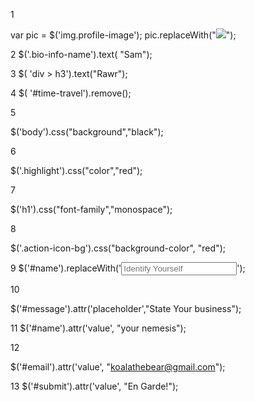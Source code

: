 1

var pic = $('img.profile-image');
pic.replaceWith("<img src='http://www.pngall.com/wp-content/uploads/2016/06/Alien-PNG-Clipart.png'>");

2
$('.bio-info-name').text( "Sam");

3
$( 'div > h3').text("Rawr");

4
$( '#time-travel').remove();

5

$('body').css("background","black");


6

$('.highlight').css("color","red");

7

$('h1').css("font-family","monospace");


8

$('.action-icon-bg').css("background-color", "red");

9
$('#name').replaceWith('<input type="text" name="name" class="contact-info" id="name" placeholder="Identify Yourself">');


10


$('#message').attr('placeholder',"State Your business");

11
$('#name').attr('value', "your nemesis");

12

$('#email').attr('value', "koalathebear@gmail.com");

13
$('#submit').attr('value', "En Garde!");
